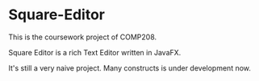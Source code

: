 # Square-Editor

This is the coursework project of COMP208. 

Square Editor is a rich Text Editor written in JavaFX.

It's still a very naive project. Many constructs is under development now.
